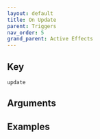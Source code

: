 ```yaml
---
layout: default
title: On Update
parent: Triggers
nav_order: 5
grand_parent: Active Effects
---
```

## Key

`update`

## Arguments 

## Examples

